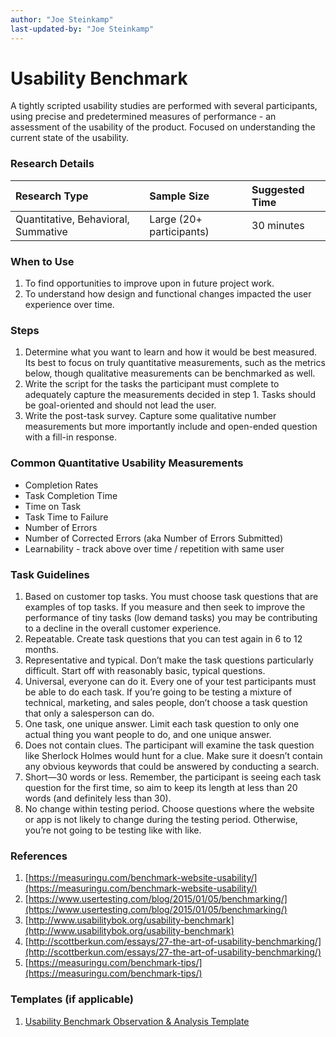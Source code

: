 ```yaml
---
author: "Joe Steinkamp"
last-updated-by: "Joe Steinkamp"
---
```


# Usability Benchmark

A tightly scripted usability studies are performed with several participants, using precise and predetermined measures of performance - an assessment of the usability of the product. Focused on understanding the current state of the usability.

### Research Details

| Research Type | Sample Size | Suggested Time |
| :--- | :--- | :--- |
| Quantitative, Behavioral, Summative | Large \(20+ participants\) | 30 minutes |

### When to Use

1. To find opportunities to improve upon in future project work.
2. To understand how design and functional changes impacted the user experience over time.

### Steps

1. Determine what you want to learn and how it would be best measured. Its best to focus on truly quantitative measurements, such as the metrics below, though qualitative measurements can be benchmarked as well.
2. Write the script for the tasks the participant must complete to adequately capture the measurements decided in step 1. Tasks should be goal-oriented and should not lead the user.
3. Write the post-task survey. Capture some qualitative number measurements but more importantly include and open-ended question with a fill-in response.

### Common Quantitative Usability Measurements

* Completion Rates
* Task Completion Time
* Time on Task
* Task Time to Failure
* Number of Errors
* Number of Corrected Errors \(aka Number of Errors Submitted\)
* Learnability - track above over time / repetition with same user

### Task Guidelines

1. Based on customer top tasks. You must choose task questions that are examples of top tasks. If you measure and then seek to improve the performance of tiny tasks \(low demand tasks\) you may be contributing to a decline in the overall customer experience.
2. Repeatable. Create task questions that you can test again in 6 to 12 months.
3. Representative and typical. Don’t make the task questions particularly difficult. Start off with reasonably basic, typical questions.
4. Universal, everyone can do it. Every one of your test participants must be able to do each task. If you’re going to be testing a mixture of technical, marketing, and sales people, don’t choose a task question that only a salesperson can do.
5. One task, one unique answer. Limit each task question to only one actual thing you want people to do, and one unique answer.
6. Does not contain clues. The participant will examine the task question like Sherlock Holmes would hunt for a clue. Make sure it doesn’t contain any obvious keywords that could be answered by conducting a search.
7. Short—30 words or less. Remember, the participant is seeing each task question for the first time, so aim to keep its length at less than 20 words \(and definitely less than 30\).
8. No change within testing period. Choose questions where the website or app is not likely to change during the testing period. Otherwise, you’re not going to be testing like with like.

### References

1. [https://measuringu.com/benchmark-website-usability/](https://measuringu.com/benchmark-website-usability/)
2. [https://www.usertesting.com/blog/2015/01/05/benchmarking/](https://www.usertesting.com/blog/2015/01/05/benchmarking/)
3. [http://www.usabilitybok.org/usability-benchmark](http://www.usabilitybok.org/usability-benchmark)
4. [http://scottberkun.com/essays/27-the-art-of-usability-benchmarking/](http://scottberkun.com/essays/27-the-art-of-usability-benchmarking/)
5. [https://measuringu.com/benchmark-tips/](https://measuringu.com/benchmark-tips/)

### Templates \(if applicable\)

1. [Usability Benchmark Observation & Analysis Template](https://docs.google.com/spreadsheets/d/1KJ8NsB_aiRRPN-mVASieUfGWognAJvA31ATlq7xoj3o/edit?usp=sharing)



